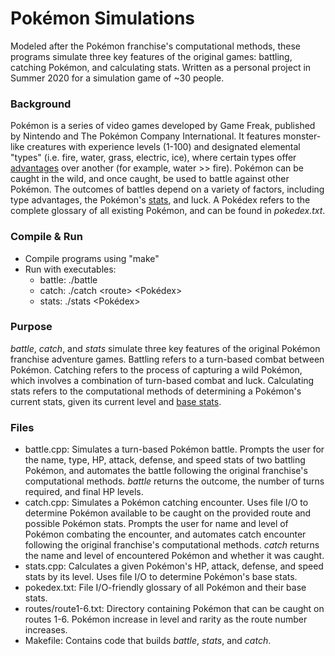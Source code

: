 # Pokémon Simulations

Modeled after the Pokémon franchise's computational methods, these programs simulate three key features of the original games: battling, catching Pokémon, and calculating stats. Written as a personal project in Summer 2020 for a simulation game of ~30 people.

### Background
Pokémon is a series of video games developed by Game Freak, published by Nintendo and The Pokémon Company International. It features monster-like creatures with experience levels (1-100) and designated elemental "types" (i.e. fire, water, grass, electric, ice), where certain types offer [advantages](https://pokemondb.net/type) over another (for example, water >> fire). Pokémon can be caught in the wild, and once caught, be used to battle against other Pokémon. The outcomes of battles depend on a variety of factors, including type advantages, the Pokémon's [stats](https://pokemondb.net/pokedex/all), and luck. A Pokédex refers to the complete glossary of all existing Pokémon, and can be found in *pokedex.txt*.

### Compile & Run
* Compile programs using "make"
* Run with executables:
  * battle: ./battle
  * catch:  ./catch \<route\> \<Pokédex\>
  * stats:  ./stats \<Pokédex\>

### Purpose
*battle*, *catch*, and *stats* simulate three key features of the original Pokémon franchise adventure games. Battling refers to a turn-based combat between Pokémon. Catching refers to the process of capturing a wild Pokémon, which involves a combination of turn-based combat and luck. Calculating stats refers to the computational methods of determining a Pokémon's current stats, given its current level and [base stats](https://bulbapedia.bulbagarden.net/wiki/List_of_Pok%C3%A9mon_by_base_stats_(Generation_VIII-present)).

### Files
* battle.cpp: Simulates a turn-based Pokémon battle. Prompts the user for the name, type, HP, attack, defense, and speed stats of two battling Pokémon, and automates the battle following the original franchise's computational methods. *battle* returns the outcome, the number of turns required, and final HP levels.
* catch.cpp: Simulates a Pokémon catching encounter. Uses file I/O to determine Pokémon available to be caught on the provided route and possible Pokémon stats. Prompts the user for name and level of Pokémon combating the encounter, and automates catch encounter following the original franchise's computational methods. *catch* returns the name and level of encountered Pokémon and whether it was caught.
* stats.cpp: Calculates a given Pokémon's HP, attack, defense, and speed stats by its level. Uses file I/O to determine Pokémon's base stats.
* pokedex.txt: File I/O-friendly glossary of all Pokémon and their base stats.
* routes/route1-6.txt: Directory containing Pokémon that can be caught on routes 1-6. Pokémon increase in level and rarity as the route number increases.
* Makefile: Contains code that builds *battle*, *stats*, and *catch*.
